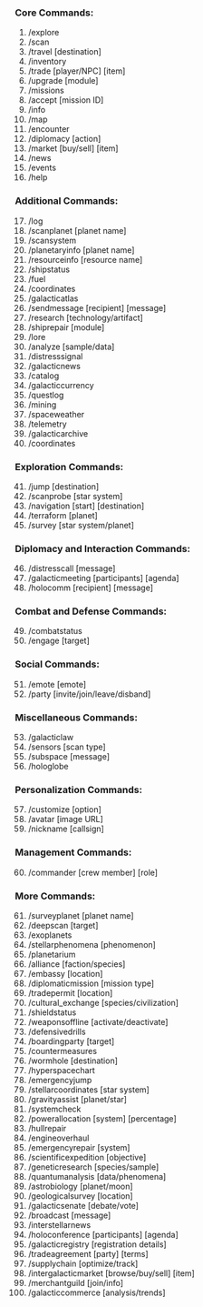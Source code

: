 ### Core Commands:

1. /explore
2. /scan
3. /travel [destination]
4. /inventory
5. /trade [player/NPC] [item]
6. /upgrade [module]
7. /missions
8. /accept [mission ID]
9. /info
10. /map
11. /encounter
12. /diplomacy [action]
13. /market [buy/sell] [item]
14. /news
15. /events
16. /help

### Additional Commands:

17. /log
18. /scanplanet [planet name]
19. /scansystem
20. /planetaryinfo [planet name]
21. /resourceinfo [resource name]
22. /shipstatus
23. /fuel
24. /coordinates
25. /galacticatlas
26. /sendmessage [recipient] [message]
27. /research [technology/artifact]
28. /shiprepair [module]
29. /lore
30. /analyze [sample/data]
31. /distresssignal
32. /galacticnews
33. /catalog
34. /galacticcurrency
35. /questlog
36. /mining
37. /spaceweather
38. /telemetry
39. /galacticarchive
40. /coordinates

### Exploration Commands:

41. /jump [destination]
42. /scanprobe [star system]
43. /navigation [start] [destination]
44. /terraform [planet]
45. /survey [star system/planet]

### Diplomacy and Interaction Commands:

46. /distresscall [message]
47. /galacticmeeting [participants] [agenda]
48. /holocomm [recipient] [message]

### Combat and Defense Commands:

49. /combatstatus
50. /engage [target]

### Social Commands:

51. /emote [emote]
52. /party [invite/join/leave/disband]

### Miscellaneous Commands:

53. /galacticlaw
54. /sensors [scan type]
55. /subspace [message]
56. /hologlobe

### Personalization Commands:

57. /customize [option]
58. /avatar [image URL]
59. /nickname [callsign]

### Management Commands:

60. /commander [crew member] [role]

### More Commands:

61. /surveyplanet [planet name]
62. /deepscan [target]
63. /exoplanets
64. /stellarphenomena [phenomenon]
65. /planetarium
66. /alliance [faction/species]
67. /embassy [location]
68. /diplomaticmission [mission type]
69. /tradepermit [location]
70. /cultural_exchange [species/civilization]
71. /shieldstatus
72. /weaponsoffline [activate/deactivate]
73. /defensivedrills
74. /boardingparty [target]
75. /countermeasures
76. /wormhole [destination]
77. /hyperspacechart
78. /emergencyjump
79. /stellarcoordinates [star system]
80. /gravityassist [planet/star]
81. /systemcheck
82. /powerallocation [system] [percentage]
83. /hullrepair
84. /engineoverhaul
85. /emergencyrepair [system]
86. /scientificexpedition [objective]
87. /geneticresearch [species/sample]
88. /quantumanalysis [data/phenomena]
89. /astrobiology [planet/moon]
90. /geologicalsurvey [location]
91. /galacticsenate [debate/vote]
92. /broadcast [message]
93. /interstellarnews
94. /holoconference [participants] [agenda]
95. /galacticregistry [registration details]
96. /tradeagreement [party] [terms]
97. /supplychain [optimize/track]
98. /intergalacticmarket [browse/buy/sell] [item]
99. /merchantguild [join/info]
100. /galacticcommerce [analysis/trends]
